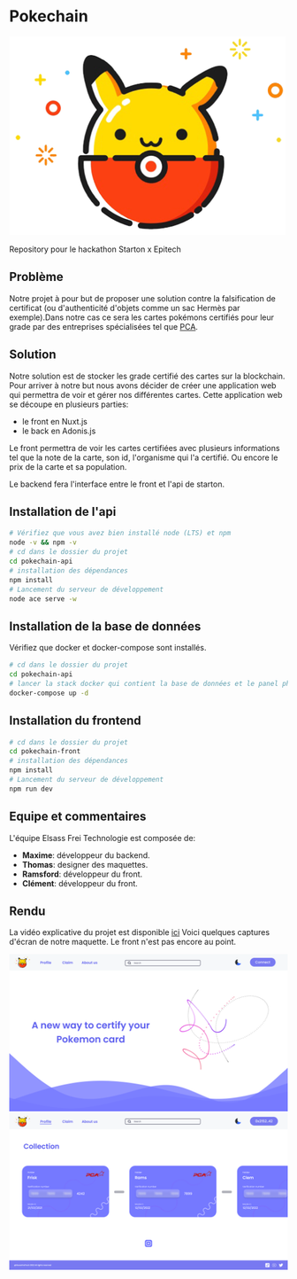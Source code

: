 # Pokechain

![](./assets/logo.png)

Repository pour le hackathon Starton x Epitech

## Problème
Notre projet à pour but de proposer une solution contre la falsification de certificat (ou d'authenticité d'objets comme un sac Hermès par exemple).Dans notre cas ce sera les cartes pokémons certifiés pour leur grade par des entreprises spécialisées tel que [PCA](https://pcagrade.com).

## Solution
Notre solution est de stocker les grade certifié des cartes sur la blockchain. Pour arriver à notre but nous avons décider de créer une application web qui permettra de voir et gérer nos différentes cartes. Cette application web se découpe en plusieurs parties:

- le front en Nuxt.js
- le back en Adonis.js

Le front permettra de voir les cartes certifiées avec plusieurs informations tel que la note de la carte, son id, l'organisme qui l'a certifié.
Ou encore le prix de la carte et sa population.

Le backend fera l'interface entre le front et l'api de starton.

## Installation de l'api

 ```bash
 # Vérifiez que vous avez bien installé node (LTS) et npm
 node -v && npm -v
 # cd dans le dossier du projet
 cd pokechain-api
 # installation des dépendances
 npm install
 # Lancement du serveur de développement
 node ace serve -w
 ```

 ## Installation de la base de données

 Vérifiez que docker et docker-compose sont installés.

 ```bash
 # cd dans le dossier du projet
 cd pokechain-api
 # lancer la stack docker qui contient la base de données et le panel phpmyadmin
 docker-compose up -d
 ```

 ## Installation du frontend

 ```bash
 # cd dans le dossier du projet
 cd pokechain-front
 # installation des dépendances
 npm install
 # Lancement du serveur de développement
 npm run dev
 ```

## Equipe et commentaires

L'équipe Elsass Frei Technologie est composée de:

- **Maxime**: développeur du backend.
- **Thomas**: designer des maquettes.
- **Ramsford**: développeur du front.
- **Clément**: développeur du front.

## Rendu

La vidéo explicative du projet est disponible [ici](https://www.youtube.com/watch?v=npm5dI6sakY)
Voici quelques captures d'écran de notre maquette. Le front n'est pas encore au point.

![](./assets/home.png)
![](./assets/collection.png)